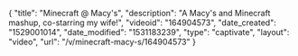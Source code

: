 {
    "title": "Minecraft @ Macy's",
    "description": "A Macy's and Minecraft mashup, co-starring my wife!",
    "videoid": "164904573",
    "date_created": "1529001014",
    "date_modified": "1531183239",
    "type": "captivate",
    "layout": "video",
    "url": "\/v\/minecraft-macy-s\/164904573"
}